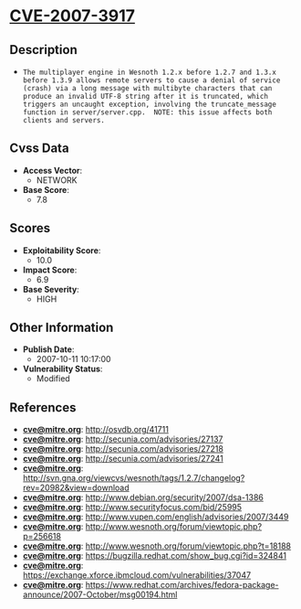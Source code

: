 
# [CVE-2007-3917](http://osvdb.org/41711)

## Description

- `The multiplayer engine in Wesnoth 1.2.x before 1.2.7 and 1.3.x before 1.3.9 allows remote servers to cause a denial of service (crash) via a long message with multibyte characters that can produce an invalid UTF-8 string after it is truncated, which triggers an uncaught exception, involving the truncate_message function in server/server.cpp.  NOTE: this issue affects both clients and servers.`

## Cvss Data

- **Access Vector**:
  - NETWORK
- **Base Score**:
  - 7.8

## Scores

- **Exploitability Score**:
  - 10.0
- **Impact Score**:
  - 6.9
- **Base Severity**:
  - HIGH

## Other Information

- **Publish Date**:
  - 2007-10-11 10:17:00
- **Vulnerability Status**:
  - Modified

## References

- **cve@mitre.org**: http://osvdb.org/41711
- **cve@mitre.org**: http://secunia.com/advisories/27137
- **cve@mitre.org**: http://secunia.com/advisories/27218
- **cve@mitre.org**: http://secunia.com/advisories/27241
- **cve@mitre.org**: http://svn.gna.org/viewcvs/wesnoth/tags/1.2.7/changelog?rev=20982&view=download
- **cve@mitre.org**: http://www.debian.org/security/2007/dsa-1386
- **cve@mitre.org**: http://www.securityfocus.com/bid/25995
- **cve@mitre.org**: http://www.vupen.com/english/advisories/2007/3449
- **cve@mitre.org**: http://www.wesnoth.org/forum/viewtopic.php?p=256618
- **cve@mitre.org**: http://www.wesnoth.org/forum/viewtopic.php?t=18188
- **cve@mitre.org**: https://bugzilla.redhat.com/show_bug.cgi?id=324841
- **cve@mitre.org**: https://exchange.xforce.ibmcloud.com/vulnerabilities/37047
- **cve@mitre.org**: https://www.redhat.com/archives/fedora-package-announce/2007-October/msg00194.html
